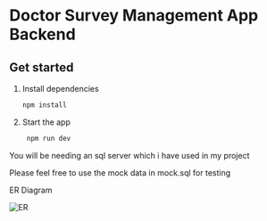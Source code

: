 # Doctor Survey Management App Backend 


## Get started

1. Install dependencies

   ```bash
   npm install
   ```

2. Start the app

   ```bash
    npm run dev
   ```

You will be needing an sql server which i have used in my project 

Please feel free to use the mock data in mock.sql for testing

ER Diagram 

![ER](https://github.com/user-attachments/assets/9b9c1d5f-3c25-4601-bc7f-afb7584144d4)


